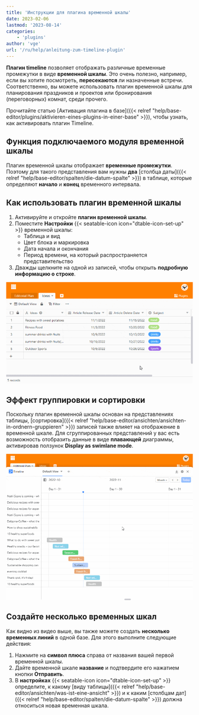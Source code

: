 ```yaml
---
title: 'Инструкции для плагина временной шкалы'
date: 2023-02-06
lastmod: '2023-08-14'
categories:
    - 'plugins'
author: 'vge'
url: '/ru/help/anleitung-zum-timeline-plugin'
---
```


**Плагин timeline** позволяет отображать различные временные промежутки в виде **временной шкалы**. Это очень полезно, например, если вы хотите посмотреть, **пересекаются** ли назначенные встречи. Соответственно, вы можете использовать плагин временной шкалы для планирования праздников и проектов или бронирования (переговорных) комнат, среди прочего.

Прочитайте статью [Активация плагина в базе]({{< relref "help/base-editor/plugins/aktivieren-eines-plugins-in-einer-base" >}}), чтобы узнать, как активировать плагин Timeline.

## Функция подключаемого модуля временной шкалы

Плагин временной шкалы отображает **временные промежутки**. Поэтому для такого представления вам нужны **два** [столбца даты]({{< relref "help/base-editor/spalten/die-datum-spalte" >}}) в таблице, которые определяют **начало** и **конец** временного интервала.

## Как использовать плагин временной шкалы

1. Активируйте и откройте **плагин временной шкалы**.
2. Поместите **Настройки** {{< seatable-icon icon="dtable-icon-set-up" >}} временной шкалы:
    - Таблица и вид
    - Цвет блока и маркировка
    - Дата начала и окончания
    - Период времени, на который распространяется представительство
3. Дважды щелкните на одной из записей, чтобы открыть **подробную информацию о строке**.

![](images/timeline-plugin.gif)

## Эффект группировки и сортировки

Поскольку плагин временной шкалы основан на представлениях таблицы, [сортировка]({{< relref "help/base-editor/ansichten/ansichten-in-ordnern-gruppieren" >}}) записей также влияет на отображение в временной шкале. Для сгруппированных представлений у вас есть возможность отобразить данные в виде **плавающей** диаграммы, активировав ползунок **Display as swimlane mode**.

![Группировка плагинов временной шкалы](images/timeline-plugingroup-3.gif)

## Создайте несколько временных шкал

Как видно из видео выше, вы также можете создать **несколько временных линий** в одной базе. Для этого выполните следующие действия:

1. Нажмите на **символ плюса** справа от названия вашей первой временной шкалы.
2. Дайте временной шкале **название** и подтвердите его нажатием кнопки **Отправить**.
3. В **настройках** {{< seatable-icon icon="dtable-icon-set-up" >}} определите, к какому [виду таблицы]({{< relref "help/base-editor/ansichten/was-ist-eine-ansicht" >}}) и к каким [столбцам дат]({{< relref "help/base-editor/spalten/die-datum-spalte" >}}) должна относиться новая временная шкала.
